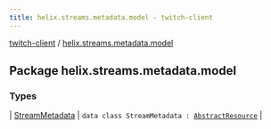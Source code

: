 ```yaml
---
title: helix.streams.metadata.model - twitch-client
---
```


[twitch-client](../index.html) / [helix.streams.metadata.model](./index.html)

## Package helix.streams.metadata.model

### Types

| [StreamMetadata](-stream-metadata/index.html) | `data class StreamMetadata : `[`AbstractResource`](../helix.http.model/-abstract-resource/index.html) |

